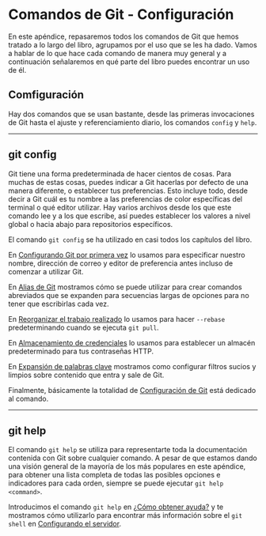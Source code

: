 # Comandos de Git - Configuración

En este apéndice, repasaremos todos los comandos de Git que hemos tratado a lo largo del libro, agrupamos por el uso que se les ha dado. Vamos a hablar de lo que hace cada comando de manera muy general y a continuación señalaremos en qué parte del libro puedes encontrar un uso de él.

## Comfiguración
Hay dos comandos que se usan bastante, desde las primeras invocaciones de Git hasta el ajuste y referenciamiento diario, los comandos `config` y `help`.

---
## git config

Git tiene una forma predeterminada de hacer cientos de cosas. Para muchas de estas cosas, puedes indicar a Git hacerlas por defecto de una manera diferente, o establecer tus preferencias. Esto incluye todo, desde decir a Git cuál es tu nombre a las preferencias de color específicas del terminal o qué editor utilizar. Hay varios archivos desde los que este comando lee y a los que escribe, así puedes establecer los valores a nivel global o hacia abajo para repositorios específicos.

El comando `git config` se ha utilizado en casi todos los capítulos del libro.

En [Configurando Git por primera vez](https://git-scm.com/book/es/v2/Inicio---Sobre-el-Control-de-Versiones-Configurando-Git-por-primera-vez "Enlace externo al libro oficial de Git") lo usamos para especificar nuestro nombre, dirección de correo y editor de preferencia antes incluso de comenzar a utilizar Git.

En [Alias de Git](https://git-scm.com/book/es/v2/Fundamentos-de-Git-Alias-de-Git "Enlace externo al libro oficial de Git") mostramos cómo se puede utilizar para crear comandos abreviados que se expanden para secuencias largas de opciones para no tener que escribirlas cada vez.

En [Reorganizar el trabajo realizado](https://git-scm.com/book/es/v2/Ramificaciones-en-Git-Reorganizar-el-Trabajo-Realizado "Enlace externo al libro oficial de Git") lo usamos para hacer `--rebase` predeterminando cuando se ejecuta `git pull`.

En [Almacenamiento de credenciales](https://git-scm.com/book/es/v2/Herramientas-de-Git-Almacenamiento-de-credenciales "Enlace externo al libro oficial de Git") lo usamos para establecer un almacén predeterminado para tus contraseñas HTTP.

En [Expansión de palabras clave](https://git-scm.com/book/es/v2/Herramientas-de-Git-Almacenamiento-de-credenciales "Enlace externo al libro oficial de Git") mostramos como configurar filtros sucios y limpios sobre contenido que entra y sale de Git.

Finalmente, básicamente la totalidad de [Configuración de Git](https://git-scm.com/book/es/v2/Personalizaci%C3%B3n-de-Git-Configuraci%C3%B3n-de-Git "Enlace externo al libro oficial de Git") está dedicado al comando.

---
## git help

El comando `git help` se utiliza para representarte toda la documentación contenida con Git sobre cualquier comando. A pesar de que estamos dando una visión general de la mayoría de los más populares en este apéndice, para obtener una lista completa de todas las posibles opciones e indicadores para cada orden, siempre se puede ejecutar `git help <command>`.

Introducimos el comando `git help` en [¿Cómo obtener ayuda?](https://git-scm.com/book/es/v2/Inicio---Sobre-el-Control-de-Versiones-%C2%BFC%C3%B3mo-obtener-ayuda%3F "Enlace externo al libro oficial de Git") y te mostramos cómo utilizarlo para encontrar más información sobre el `git shell` en [Configurando el servidor](https://git-scm.com/book/es/v2/Git-en-el-Servidor-Configurando-el-servidor "Enlace externo al libro oficial de Git").

